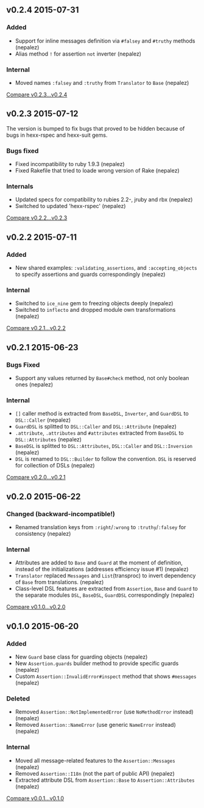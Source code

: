 ## v0.2.4 2015-07-31

### Added

* Support for inline messages definition via `#falsey` and `#truthy` methods (nepalez)
* Alias method `!` for assertion `not` inverter (nepalez)

### Internal

* Moved names `:falsey` and `:truthy` from `Translator` to `Base` (nepalez)

[Compare v0.2.3...v0.2.4](https://github.com/nepalez/assertion/compare/v0.2.3...v0.2.4)

## v0.2.3 2015-07-12

The version is bumped to fix bugs that proved to be hidden because of bugs in hexx-rspec and hexx-suit gems.

### Bugs fixed

* Fixed incompatibility to ruby 1.9.3 (nepalez)
* Fixed Rakefile that tried to loade wrong version of Rake (nepalez)

### Internals

* Updated specs for compatibility to rubies 2.2-, jruby and rbx (nepalez)
* Switched to updated 'hexx-rspec' (nepalez)

[Compare v0.2.2...v0.2.3](https://github.com/nepalez/assertion/compare/v0.2.2...0.2.3)

## v0.2.2 2015-07-11

### Added

* New shared examples: `:validating_assertions`, and `:accepting_objects`
  to specify assertions and guards correspondingly (nepalez)

### Internal

* Switched to `ice_nine` gem to freezing objects deeply (nepalez)
* Switched to `inflecto` and dropped module own transformations (nepalez)

[Compare v0.2.1...v0.2.2](https://github.com/nepalez/assertion/compare/v0.2.1...0.2.2)

## v0.2.1 2015-06-23

### Bugs Fixed

* Support any values returned by `Base#check` method, not only boolean ones (nepalez)

### Internal

* `[]` caller method is extracted from `BaseDSL`, `Inverter`, and `GuardDSL` to `DSL::Caller` (nepalez)
* `GuardDSL` is splitted to `DSL::Caller` and `DSL::Attribute` (nepalez)
* `.attribute`, `.attributes` and `#attributes` extracted from `BaseDSL` to `DSL::Attributes` (nepalez)
* `BaseDSL` is splitted to `DSL::Attributes`, `DSL::Caller` and `DSL::Inversion` (nepalez)
* `DSL` is renamed to `DSL::Builder` to follow the convention. `DSL` is reserved for collection of DSLs (nepalez)

[Compare v0.2.0...v0.2.1](https://github.com/nepalez/assertion/compare/v0.2.0...v0.2.1)

## v0.2.0 2015-06-22

### Changed (backward-incompatible!)

* Renamed translation keys from `:right`/`:wrong` to `:truthy`/`:falsey` for consistency (nepalez)

### Internal

* Attributes are added to `Base` and `Guard` at the moment of definition,
  instead of the initializations (addresses efficiency issue #1) (nepalez)
* `Translator` replaced `Messages` and `List`(transproc) to invert dependency
  of `Base` from translations. (nepalez)
* Class-level DSL features are extracted from `Assertion`, `Base` and `Guard`
  to the separate modules `DSL`, `BaseDSL`, `GuardDSL` correspondingly (nepalez)

[Compare v0.1.0...v0.2.0](https://github.com/nepalez/assertion/compare/v0.1.0...v0.2.0)

## v0.1.0 2015-06-20

### Added

* New `Guard` base class for guarding objects (nepalez)
* New `Assertion.guards` builder method to provide specific guards (nepalez)
* Custom `Assertion::InvalidError#inspect` method that shows `#messages` (nepalez)

### Deleted

* Removed `Assertion::NotImplementedError` (use `NoMethodError` instead) (nepalez)
* Removed `Assertion::NameError` (use generic `NameError` instead) (nepalez)

### Internal

* Moved all message-related features to the `Assertion::Messages` (nepalez)
* Removed `Assertion::I18n` (not the part of public API) (nepalez)
* Extracted attribute DSL from `Assertion::Base` to `Assertion::Attributes` (nepalez)

[Compare v0.0.1...v0.1.0](https://github.com/nepalez/assertion/compare/v0.0.1...v0.1.0)
